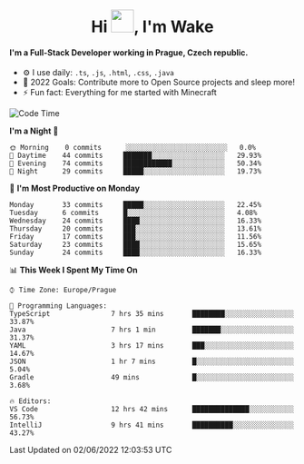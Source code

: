 <h1 align="center">Hi <img src="https://raw.githubusercontent.com/MrWakeCZ/MrWakeCZ/master/Hi.gif" width="40px" />, I'm Wake</h1>

#### I'm a Full-Stack Developer working in Prague, Czech republic.
- ⚙️ I use daily: `.ts`, `.js`, `.html`, `.css`, `.java`
- 🥅 2022 Goals: Contribute more to Open Source projects and sleep more!
- ⚡ Fun fact: Everything for me started with Minecraft

<!--START_SECTION:waka-->
![Code Time](http://img.shields.io/badge/Code%20Time-2%2C450%20hrs%2021%20mins-blue)

**I'm a Night 🦉** 

```text
🌞 Morning    0 commits      ░░░░░░░░░░░░░░░░░░░░░░░░░   0.0% 
🌆 Daytime    44 commits     ███████░░░░░░░░░░░░░░░░░░   29.93% 
🌃 Evening    74 commits     ████████████░░░░░░░░░░░░░   50.34% 
🌙 Night      29 commits     █████░░░░░░░░░░░░░░░░░░░░   19.73%

```
📅 **I'm Most Productive on Monday** 

```text
Monday       33 commits     █████░░░░░░░░░░░░░░░░░░░░   22.45% 
Tuesday      6 commits      █░░░░░░░░░░░░░░░░░░░░░░░░   4.08% 
Wednesday    24 commits     ████░░░░░░░░░░░░░░░░░░░░░   16.33% 
Thursday     20 commits     ███░░░░░░░░░░░░░░░░░░░░░░   13.61% 
Friday       17 commits     ███░░░░░░░░░░░░░░░░░░░░░░   11.56% 
Saturday     23 commits     ████░░░░░░░░░░░░░░░░░░░░░   15.65% 
Sunday       24 commits     ████░░░░░░░░░░░░░░░░░░░░░   16.33%

```


📊 **This Week I Spent My Time On** 

```text
⌚︎ Time Zone: Europe/Prague

💬 Programming Languages: 
TypeScript               7 hrs 35 mins       ████████░░░░░░░░░░░░░░░░░   33.87% 
Java                     7 hrs 1 min         ███████░░░░░░░░░░░░░░░░░░   31.37% 
YAML                     3 hrs 17 mins       ███░░░░░░░░░░░░░░░░░░░░░░   14.67% 
JSON                     1 hr 7 mins         █░░░░░░░░░░░░░░░░░░░░░░░░   5.04% 
Gradle                   49 mins             █░░░░░░░░░░░░░░░░░░░░░░░░   3.68%

🔥 Editors: 
VS Code                  12 hrs 42 mins      ██████████████░░░░░░░░░░░   56.73% 
IntelliJ                 9 hrs 41 mins       ██████████░░░░░░░░░░░░░░░   43.27%

```


 Last Updated on 02/06/2022 12:03:53 UTC
<!--END_SECTION:waka-->
